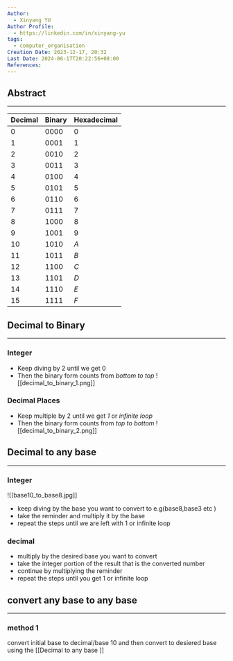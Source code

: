 ```yaml
---
Author:
  - Xinyang YU
Author Profile:
  - https://linkedin.com/in/xinyang-yu
tags:
  - computer_organisation
Creation Date: 2023-12-17, 20:32
Last Date: 2024-06-17T20:22:56+08:00
References: 
---
```

## Abstract
---

| Decimal | Binary | Hexadecimal |
| ------- | ------ | ----------- |
| $0$     | $0000$ | $0$         |
| $1$     | $0001$ | $1$         |
| $2$     | $0010$ | $2$         |
| $3$     | $0011$ | $3$         |
| $4$     | $0100$ | $4$         |
| $5$     | $0101$ | $5$         |
| $6$     | $0110$ | $6$         |
| $7$     | $0111$ | $7$         |
| $8$     | $1000$ | $8$         |
| $9$     | $1001$ | $9$         |
| $10$    | $1010$ | $A$         |
| $11$    | $1011$ | $B$         |
| $12$    | $1100$ | $C$         |
| $13$    | $1101$ | $D$         |
| $14$    | $1110$ | $E$         |
| $15$    | $1111$ | $F$         |


## Decimal to Binary
---
### Integer
- Keep diving by 2 until we get 0
- Then the binary form counts from *bottom to top*
![[decimal_to_binary_1.png]]

### Decimal Places
- Keep multiple by 2 until we get *1* or *infinite loop*
- Then the binary form counts from *top to bottom*
![[decimal_to_binary_2.png]]

## Decimal to any base 
---
### Integer 
![[base10_to_base8.jpg]]
- keep diving by the base you want to convert to e.g(base8,base3 etc )
- take the reminder and multiply it by the base 
- repeat the steps until we are left with 1 or infinite loop 

### decimal
- multiply by the desired base you want to convert
- take the integer portion of the result that is the converted number 
- continue by multiplying the reminder
- repeat the steps until you get 1 or infinite loop 
## convert any base to any base
--- 
### method 1 
convert initial base to decimal/base 10 and then convert to desiered base using the [[Decimal to any base ]]



